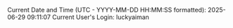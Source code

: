 Current Date and Time (UTC - YYYY-MM-DD HH:MM:SS formatted): 2025-06-29 09:11:07
Current User's Login: luckyaiman
